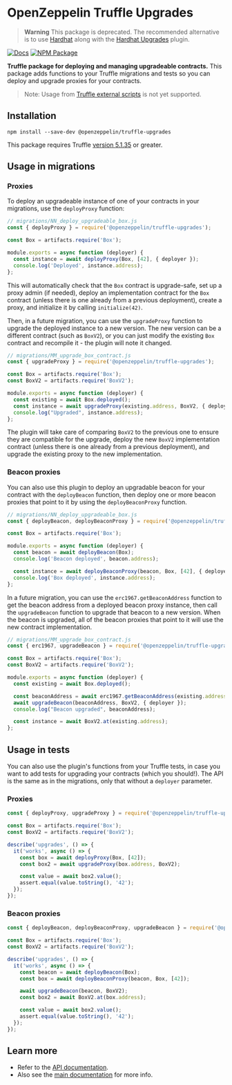 # OpenZeppelin Truffle Upgrades

> **Warning**
> This package is deprecated. The recommended alternative is to use [Hardhat](https://hardhat.org/) along with the [Hardhat Upgrades](https://docs.openzeppelin.com/upgrades-plugins/hardhat-upgrades) plugin.

[![Docs](https://img.shields.io/badge/docs-%F0%9F%93%84-blue)](https://docs.openzeppelin.com/upgrades-plugins/truffle-upgrades)
[![NPM Package](https://img.shields.io/npm/v/@openzeppelin/truffle-upgrades.svg)](https://www.npmjs.org/package/@openzeppelin/truffle-upgrades)

**Truffle package for deploying and managing upgradeable contracts.** This package adds functions to your Truffle migrations and tests so you can deploy and upgrade proxies for your contracts.

> Note: Usage from [Truffle external scripts](https://www.trufflesuite.com/docs/truffle/getting-started/writing-external-scripts) is not yet supported.

## Installation

```
npm install --save-dev @openzeppelin/truffle-upgrades
```

This package requires Truffle [version 5.1.35](https://github.com/trufflesuite/truffle/releases/tag/v5.1.35) or greater.

## Usage in migrations

### Proxies

To deploy an upgradeable instance of one of your contracts in your migrations, use the `deployProxy` function:

```js
// migrations/NN_deploy_upgradeable_box.js
const { deployProxy } = require('@openzeppelin/truffle-upgrades');

const Box = artifacts.require('Box');

module.exports = async function (deployer) {
  const instance = await deployProxy(Box, [42], { deployer });
  console.log('Deployed', instance.address);
};
```

This will automatically check that the `Box` contract is upgrade-safe, set up a proxy admin (if needed), deploy an implementation contract for the `Box` contract (unless there is one already from a previous deployment), create a proxy, and initialize it by calling `initialize(42)`.

Then, in a future migration, you can use the `upgradeProxy` function to upgrade the deployed instance to a new version. The new version can be a different contract (such as `BoxV2`), or you can just modify the existing `Box` contract and recompile it - the plugin will note it changed.

```js
// migrations/MM_upgrade_box_contract.js
const { upgradeProxy } = require('@openzeppelin/truffle-upgrades');

const Box = artifacts.require('Box');
const BoxV2 = artifacts.require('BoxV2');

module.exports = async function (deployer) {
  const existing = await Box.deployed();
  const instance = await upgradeProxy(existing.address, BoxV2, { deployer });
  console.log("Upgraded", instance.address);
};
```

The plugin will take care of comparing `BoxV2` to the previous one to ensure they are compatible for the upgrade, deploy the new `BoxV2` implementation contract (unless there is one already from a previous deployment), and upgrade the existing proxy to the new implementation.

### Beacon proxies

You can also use this plugin to deploy an upgradable beacon for your contract with the `deployBeacon` function, then deploy one or more beacon proxies that point to it by using the `deployBeaconProxy` function.

```js
// migrations/NN_deploy_upgradeable_box.js
const { deployBeacon, deployBeaconProxy } = require('@openzeppelin/truffle-upgrades');

const Box = artifacts.require('Box');

module.exports = async function (deployer) {
  const beacon = await deployBeacon(Box);
  console.log('Beacon deployed', beacon.address);

  const instance = await deployBeaconProxy(beacon, Box, [42], { deployer });
  console.log('Box deployed', instance.address);
};
```

In a future migration, you can use the `erc1967.getBeaconAddress` function to get the beacon address from a deployed beacon proxy instance, then call the `upgradeBeacon` function to upgrade that beacon to a new version. When the beacon is upgraded, all of the beacon proxies that point to it will use the new contract implementation.

```js
// migrations/MM_upgrade_box_contract.js
const { erc1967, upgradeBeacon } = require('@openzeppelin/truffle-upgrades');

const Box = artifacts.require('Box');
const BoxV2 = artifacts.require('BoxV2');

module.exports = async function (deployer) {
  const existing = await Box.deployed();

  const beaconAddress = await erc1967.getBeaconAddress(existing.address);
  await upgradeBeacon(beaconAddress, BoxV2, { deployer });
  console.log("Beacon upgraded", beaconAddress);

  const instance = await BoxV2.at(existing.address);
};
```

## Usage in tests

You can also use the plugin's functions from your Truffle tests, in case you want to add tests for upgrading your contracts (which you should!). The API is the same as in the migrations, only that without a `deployer` parameter.

### Proxies

```js
const { deployProxy, upgradeProxy } = require('@openzeppelin/truffle-upgrades');

const Box = artifacts.require('Box');
const BoxV2 = artifacts.require('BoxV2');

describe('upgrades', () => {
  it('works', async () => {
    const box = await deployProxy(Box, [42]);
    const box2 = await upgradeProxy(box.address, BoxV2);

    const value = await box2.value();
    assert.equal(value.toString(), '42');
  });
});
```

### Beacon proxies

```js
const { deployBeacon, deployBeaconProxy, upgradeBeacon } = require('@openzeppelin/truffle-upgrades');

const Box = artifacts.require('Box');
const BoxV2 = artifacts.require('BoxV2');

describe('upgrades', () => {
  it('works', async () => {
    const beacon = await deployBeacon(Box);
    const box = await deployBeaconProxy(beacon, Box, [42]);

    await upgradeBeacon(beacon, BoxV2);
    const box2 = await BoxV2.at(box.address);

    const value = await box2.value();
    assert.equal(value.toString(), '42');
  });
});
```

## Learn more
* Refer to the [API documentation](https://docs.openzeppelin.com/upgrades-plugins/api-truffle-upgrades).
* Also see the [main documentation](https://docs.openzeppelin.com/upgrades-plugins) for more info.
